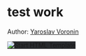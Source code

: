 <h1>test work</h1>

<p>Author: <a href="https://yavoronin.ru" target="_blank">Yaroslav Voronin</a></p>
<img src="https://yavoronin.ru/img/@1x/MainLogoW.png" alt="Start HTML Template" style="max-width:100%; background-color: #282a2d;">

